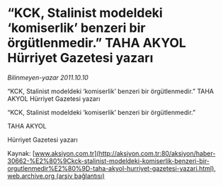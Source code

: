 # “KCK, Stalinist modeldeki ‘komiserlik’ benzeri bir örgütlenmedir.” TAHA AKYOL Hürriyet Gazetesi yazarı

*Bilinmeyen-yazar 2011.10.10*

<font class="agenda2NewsSpot">
 “KCK, Stalinist modeldeki ‘komiserlik’ benzeri bir örgütlenmedir.”
TAHA AKYOL
Hürriyet Gazetesi yazarı
</font>
<font class="newsDetail">
 <p>
  “KCK, Stalinist modeldeki ‘komiserlik’ benzeri bir örgütlenmedir.”
 </p>
 <p>
  TAHA AKYOL
 </p>
 <p>
  Hürriyet Gazetesi yazarı
 </p>
</font>

Kaynak: [www.aksiyon.com.tr](http://aksiyon.com.tr:80/aksiyon/haber-30662-%E2%80%9Ckck-stalinist-modeldeki-komiserlik-benzeri-bir-orgutlenmedir%E2%80%9D-taha-akyol-hurriyet-gazetesi-yazari.html), [web.archive.org (arşiv bağlantısı)](http://web.archive.org/web/20111217035224/http://aksiyon.com.tr:80/aksiyon/haber-30662-%E2%80%9Ckck-stalinist-modeldeki-komiserlik-benzeri-bir-orgutlenmedir%E2%80%9D-taha-akyol-hurriyet-gazetesi-yazari.html)
